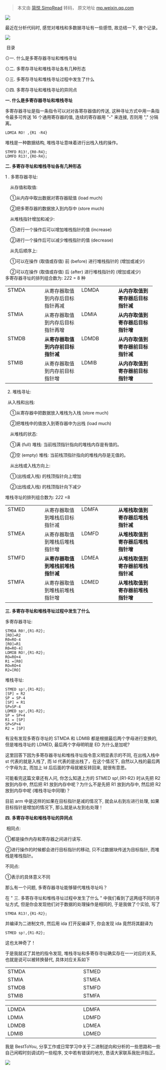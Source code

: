 > 本文由 [简悦 SimpRead](http://ksria.com/simpread/) 转码， 原文地址 [mp.weixin.qq.com](https://mp.weixin.qq.com/s/cuNhcE9VvlCj1mxqPlIthw)

![](https://mmbiz.qpic.cn/mmbiz_gif/p5YHVYUwZib3B6WPiavosZFcyzR8y0A5ibaMM1XX5UqvEuGcOXrv8GnLZWUSOX4lNfm9DicHF1cU8lY2q0rm7icqt0A/640?wx_fmt=gif)

最近在分析代码时, 感觉对堆栈和多数据寻址有一些感悟, 故总结一下, 做个记录。  

![](https://mmbiz.qpic.cn/mmbiz_gif/p5YHVYUwZib3B6WPiavosZFcyzR8y0A5ibaMM1XX5UqvEuGcOXrv8GnLZWUSOX4lNfm9DicHF1cU8lY2q0rm7icqt0A/640?wx_fmt=gif)

  

  

  

  

 目录

  

⊙一. 什么是多寄存器寻址和堆栈寻址

⊙二. 多寄存寻址和堆栈寻址各有几种形态

⊙三. 多寄存寻址和堆栈寻址过程中发生了什么

⊙四. 多寄存寻址和堆栈寻址的异同点

 **一. 什么是多寄存器寻址和堆栈寻址**  

多寄存器寻址是指一条指令可以对对各寄存器值的传送, 这种寻址方式中用一条指令最多可传送 16 个通用寄存器的值, 连续的寄存器用 "-" 来连接, 否则用 "," 分隔离。  

```
LDMIA RO! ,{R1 -R4}

```

堆栈是一种数据结构, 堆栈寻址意味着进行出栈入栈的操作。  

```
STMFD R13!,{R0-R4};
LDMFD R13!,{RO-R4};

```

**二. 多寄存寻址和堆栈寻址各有几种形态**  

1 . 多寄存器寻址:

    从存值和取值:  

    ①从内存中取出数据对寄存器赋值 (load much)

    ②把多寄存器的数据放入到内存中 (store much)

    从堆栈指针增加和减少:

    ①进行一个操作后可以增加堆栈指针的值 (increase)

    ②进行一个操作后可以减少堆栈指针的值 (decrease)

    从先后顺序上:

    ①可以在操作 (取值或存值) 前 (before) 进行堆栈指针的 (增加或减少)

    ②可以在操作 (取值或存值) 后 (after) 进行堆栈指针的 (增加或减少)  
多寄存器寻址的排列组合数为: 2*2*2 = 8 种

<table><tbody><tr><td width="103" valign="top">STMDA<br></td><td width="103" valign="top">从寄存器取值到内存后目标指针再减<br></td><td width="103" valign="top">LDMDA<br></td><td width="103" valign="top"><strong>从内存取值到寄存器</strong><strong>后</strong><strong>目标指针减</strong><br></td></tr><tr><td width="103" valign="top">STMIA<br></td><td width="103" valign="top">从寄存器取值到内存后目标指针再增</td><td width="103" valign="top">LDMIA<br></td><td width="103" valign="top"><strong><strong>从内存取值到寄存器后目标指针增</strong></strong><br></td></tr><tr><td width="103" valign="top">STMDB<br></td><td width="103" valign="top"><strong>从寄存器取值到内存</strong><strong>前</strong><strong>目标指针</strong><strong>减</strong><br></td><td width="103" valign="top">LDMDB<br></td><td width="103" valign="top"><strong><strong><strong>从内存取值到寄存器前</strong></strong></strong><strong><strong><strong>目标指针减</strong></strong></strong><br></td></tr><tr><td width="103" valign="top">STMIB<br></td><td width="103" valign="top">从寄存器取值到内存前目标指针增</td><td width="103" valign="top">LDMIB<br></td><td width="103" valign="top"><strong>从内存取值到寄存器前</strong><strong>目标指针增</strong><br></td></tr></tbody></table>

2. 堆栈寻址:  

  从入栈和出栈:  

    ①从寄存器中把数据放入堆栈为入栈 (store much)

    ②把堆栈中的值放入到寄存器中为出栈 (load much)

    从堆栈的状态:

    ①满 (full) 堆栈: 当前栈顶指针指向的堆栈内存是有值的。

    ②空 (empty) 堆栈: 当前栈顶指针指向的堆栈内存是无值的。

    从出栈或入栈方向上:

    ①(出栈或入栈) 的栈顶指针向上增加

    ②(出栈或入栈) 的栈顶指针向下减少

堆栈寻址的排列组合数为: 2*2*2 =8  

<table><tbody><tr><td width="103" valign="top">STMED<br></td><td width="103" valign="top">从寄存器取值到堆栈后目标指针减<br></td><td width="103" valign="top">LDMFA<br></td><td width="103" valign="top"><strong>从堆栈取值到寄存器后</strong><strong>堆栈</strong><strong>指针减</strong><br></td></tr><tr><td width="103" valign="top">STMEA<br></td><td width="103" valign="top">从寄存器取值到堆栈后堆栈指针增</td><td width="103" valign="top">LDMFD<br></td><td width="103" valign="top"><strong><strong>从堆栈取值到寄存器后</strong></strong><strong><strong>堆栈</strong></strong><strong><strong>指针增</strong></strong><br></td></tr><tr><td width="103" valign="top">STMFD<br></td><td width="103" valign="top"><strong>从寄存器取值到堆栈</strong><strong>前</strong><strong>堆栈</strong><strong>指针</strong><strong>减</strong><br></td><td width="103" valign="top">LDMEA<br></td><td width="103" valign="top"><strong><strong><strong>从堆栈取值到寄存器前</strong></strong></strong><strong><strong><strong>堆栈</strong></strong></strong><strong><strong><strong>指针减</strong></strong></strong><br></td></tr><tr><td width="103" valign="top">STMFA<br></td><td width="103" valign="top">从寄存器取值到堆栈前堆栈指针增</td><td width="103" valign="top">LDMED<br></td><td width="103" valign="top"><strong>从堆栈取值到寄存器前</strong><strong>堆栈</strong><strong>指针</strong><strong>增</strong><br></td></tr></tbody></table>

**三. 多寄存寻址和堆栈寻址过程中发生了什么**

多寄存器寻址:

```
STMDA R0!,{R1-R2};
[RO]=R2
R0=RO-4
[RO]=R1
R0=RO-4]
LDMIB RO!,{R1-R2};
RO=RO+4
R1 =[R0]
RO=RO+4
R2=[RO]

```

堆栈寻址:  

```
STMED sp!,{R1-R2};
[SP] = R2
SP = SP-4
[SP] = R1
SP=SP-4
LDMED sp!,{R1-R2};
SP = SP+4
R1 = [SP]
SP=SP+4
R2 = [SP]

```

有没有发现多寄存寻址的 STMDA 和 LDMIB 都是根据最后两个字母进行变换的, 但是堆栈寻址的 LDMED, 最后两个字母明明是 ED 为什么是加呢?  

这里回答下因为多寄存器寻址和堆栈寻址指令意义明显表示的不同, 在出栈入栈中 st 代表的就是入栈了, 而 ld 代表的是出栈了，在这个情况下, 自然以入栈的最后两个字母为主, 而加上 ld 后后面的字母就被反转回来, 就很有意思。  

可能看完这篇文章还有人问, 你怎么知道上方的 STMED sp!,{R1-R2} 时从先把 R2 放到内存中, 然后把 R1 放到内存中呢？为什么不是先把 R1 放到内存中, 然后把 R2 放到内存中呢 (堆栈寻址中同理)？

目前 arm 中是这样的如果在目标指针是减的情况下, 就会从右到左进行处理, 如果目标指针是增加的情况下, 那么就是从左到右处理！

**四. 多寄存寻址和堆栈寻址的异同点**

 相同点:

①都是操作内存和寄存器之间进行读写.  

②进行操作的时候都会进行目标指针的移动, 只不过数据块传送为目标指针, 而堆栈是堆栈指针。

不同点:  

①表示的具体意义不同  

那么有一个问题, 多寄存器寻址能够替代堆栈寻址吗？  

在 " 三. 多寄存寻址和堆栈寻址过程中发生了什么 " 中我们看到了这两组不同的寻址方式, 但是你会发现他们对于数据的处理操作是相同的, 于是我做了个实验, 写了

```
STMDA R13!,{R1-R2};

```

并编译为二进制文件, 然后用 ida 打开反编译下, 你会发现 ida 竟然将其翻译为

```
STMED sp!,{R1-R2};

```

这也太神奇了！

于是我就试了其他的指令发现, 堆栈寻址和多寄存寻址确实存在一一对应的关系, 也就是说可以被转换替代, 具体对应关系如下

<table><tbody><tr><td width="228" valign="top">STMDA<br></td><td width="228" valign="top">STMED<br></td></tr><tr><td width="228" valign="top">STMIA<br></td><td width="228" valign="top">STMEA</td></tr><tr><td width="228" valign="top">STMDB<br></td><td width="228" valign="top">STMFD<br></td></tr><tr><td width="228" valign="top">STMIB<br></td><td width="228" valign="top">STMFA<br></td></tr></tbody></table><table><tbody><tr><td width="228" valign="top">LDMDA<br></td><td width="228" valign="top">LDMFA<br></td></tr><tr><td width="228" valign="top">LDMIA<br></td><td width="228" valign="top">LDMFD<br></td></tr><tr><td width="228" valign="top">LDMDB<br></td><td width="228" valign="top">LDMEA</td></tr><tr><td width="228" valign="top">LDMIB</td><td width="228" valign="top">LDMED<br></td></tr></tbody></table>

我是 BestToYou, 分享工作或日常学习中关于二进制逆向和分析的一些思路和一些自己闲暇时刻调试的一些程序, 文中若有错误的地方, 恳请大家联系我批评指正。  

![](https://mmbiz.qpic.cn/mmbiz_gif/p5YHVYUwZib3B6WPiavosZFcyzR8y0A5ibalicqxrfTvYLw2zBMWqnyUFTG4vtoJpcjmckN4BNIusIIr8bU57ucmEA/640?wx_fmt=gif)